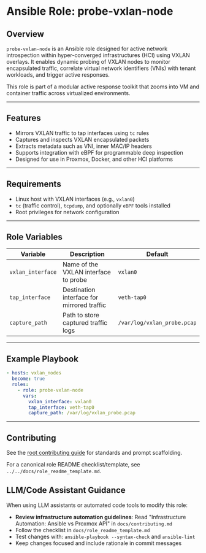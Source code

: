 # Ansible Role: probe-vxlan-node

## Overview

`probe-vxlan-node` is an Ansible role designed for active network introspection within hyper-converged infrastructures (HCI) using VXLAN overlays. It enables dynamic probing of VXLAN nodes to monitor encapsulated traffic, correlate virtual network identifiers (VNIs) with tenant workloads, and trigger active responses.

This role is part of a modular active response toolkit that zooms into VM and container traffic across virtualized environments.

---

## Features

- Mirrors VXLAN traffic to tap interfaces using `tc` rules
- Captures and inspects VXLAN encapsulated packets
- Extracts metadata such as VNI, inner MAC/IP headers
- Supports integration with eBPF for programmable deep inspection
- Designed for use in Proxmox, Docker, and other HCI platforms

---

## Requirements

- Linux host with VXLAN interfaces (e.g., `vxlan0`)
- `tc` (traffic control), `tcpdump`, and optionally `eBPF` tools installed
- Root privileges for network configuration

---

## Role Variables

| Variable         | Description                              | Default        |
|------------------|------------------------------------------|----------------|
| `vxlan_interface`| Name of the VXLAN interface to probe     | `vxlan0`       |
| `tap_interface`  | Destination interface for mirrored traffic| `veth-tap0`    |
| `capture_path`   | Path to store captured traffic logs      | `/var/log/vxlan_probe.pcap` |

---

## Example Playbook

```yaml
- hosts: vxlan_nodes
  become: true
  roles:
    - role: probe-vxlan-node
      vars:
        vxlan_interface: vxlan0
        tap_interface: veth-tap0
        capture_path: /var/log/vxlan_probe.pcap
```

---

## Contributing

See the [root contributing guide](../../docs/contributing.md) for standards and prompt scaffolding.

For a canonical role README checklist/template, see `../../docs/role_readme_template.md`.
## LLM/Code Assistant Guidance

When using LLM assistants or automated code tools to modify this role:

- **Review infrastructure automation guidelines**: Read "Infrastructure Automation: Ansible vs Proxmox API" in `docs/contributing.md`
- Follow the checklist in `docs/role_readme_template.md`
- Test changes with: `ansible-playbook --syntax-check` and `ansible-lint`
- Keep changes focused and include rationale in commit messages
